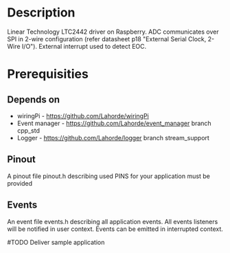 # Description
Linear Technology LTC2442 driver on Raspberry. ADC communicates over SPI in 2-wire configuration (refer datasheet p18 "External Serial Clock, 2-Wire I/O"). External interrupt used to detect
EOC. 

# Prerequisities

## Depends on
* wiringPi - https://github.com/Lahorde/wiringPi
* Event manager - https://github.com/Lahorde/event_manager branch cpp_std
* Logger - https://github.com/Lahorde/logger branch stream_support

## Pinout
A pinout file pinout.h describing used PINS for your application must be provided

## Events
An event file events.h describing all application events. All events listeners will be notified in user context. Events can be emitted in interrupted context.

#TODO
Deliver sample application
